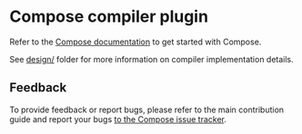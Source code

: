 # Compose compiler plugin

Refer to the [Compose documentation](https://developer.android.com/develop/ui/compose/documentation) to get started with Compose.

See [design/](./design) folder for more information on compiler implementation details.

## Feedback
To provide feedback or report bugs, please refer to the main contribution guide and report your bugs [to the Compose issue tracker](https://issuetracker.google.com/issues/new?component=612128).


